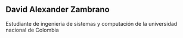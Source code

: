 ## David Alexander Zambrano
Estudiante de ingenieria de sistemas y computación de la universidad nacional de Colombia